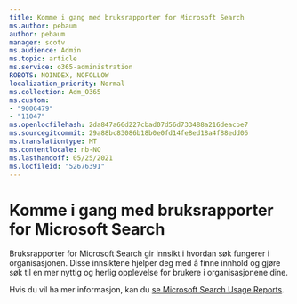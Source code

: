```yaml
---
title: Komme i gang med bruksrapporter for Microsoft Search
ms.author: pebaum
author: pebaum
manager: scotv
ms.audience: Admin
ms.topic: article
ms.service: o365-administration
ROBOTS: NOINDEX, NOFOLLOW
localization_priority: Normal
ms.collection: Adm_O365
ms.custom:
- "9006479"
- "11047"
ms.openlocfilehash: 2da847a66d227cbad07d56d733488a216deacbe7
ms.sourcegitcommit: 29a88bc83086b18b0e0fd14fe8ed18a4f88edd06
ms.translationtype: MT
ms.contentlocale: nb-NO
ms.lasthandoff: 05/25/2021
ms.locfileid: "52676391"
---
```

# <a name="get-started-with-using-microsoft-search-usage-reports"></a>Komme i gang med bruksrapporter for Microsoft Search

Bruksrapporter for Microsoft Search gir innsikt i hvordan søk fungerer i organisasjonen. Disse innsiktene hjelper deg med å finne innhold og gjøre søk til en mer nyttig og herlig opplevelse for brukere i organisasjonene dine.

Hvis du vil ha mer informasjon, kan du [se Microsoft Search Usage Reports](https://go.microsoft.com/fwlink/?linkid=2152048).
